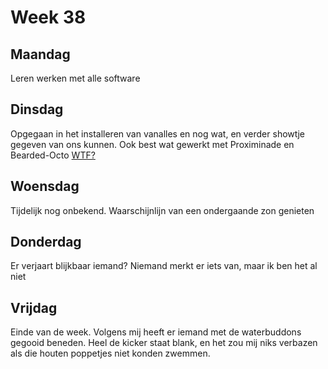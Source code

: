 Week 38
=======
Maandag
-------

Leren werken met alle software

Dinsdag
-------

Opgegaan in het installeren van vanalles en nog wat, en verder showtje gegeven van ons kunnen.
Ook best wat gewerkt met Proximinade en Bearded-Octo [WTF?](http://www.google.com)

Woensdag
--------

Tijdelijk nog onbekend. Waarschijnlijn van een ondergaande zon genieten

Donderdag
---------

Er verjaart blijkbaar iemand? Niemand merkt er iets van, maar ik ben het al niet

Vrijdag
-------

Einde van de week. Volgens mij heeft er iemand met de waterbuddons gegooid beneden.
Heel de kicker staat blank, en het zou mij niks verbazen als die houten poppetjes niet konden zwemmen.